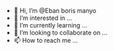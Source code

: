 - 👋 Hi, I’m @Eban boris manyo
- 👀 I’m interested in ...
- 🌱 I’m currently learning ...
- 💞️ I’m looking to collaborate on ...
- 📫 How to reach me ...

<!---
Shroomlander/Shroomlander is a ✨ special ✨ repository because its `README.md` (this file) appears on your GitHub profile.
You can click the Preview link to take a look at your changes.
--->
